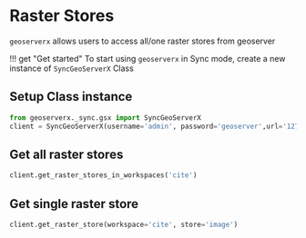 # Raster Stores 

`geoserverx` allows users to access all/one raster stores from geoserver

!!! get "Get started"
    To start using `geoserverx` in Sync mode, create a new instance of `SyncGeoServerX` Class

## Setup Class instance

```py
from geoserverx._sync.gsx import SyncGeoServerX
client = SyncGeoServerX(username='admin', password='geoserver',url='127.0.0.1')
```

## Get all raster stores 

```py
client.get_raster_stores_in_workspaces('cite')
```


## Get single raster store

```py
client.get_raster_store(workspace='cite', store='image') 
```